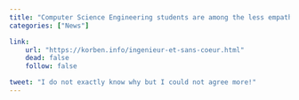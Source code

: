 ```yaml
---
title: "Computer Science Engineering students are among the less empathetic"
categories: ["News"]

link:
    url: "https://korben.info/ingenieur-et-sans-coeur.html"
    dead: false
    follow: false

tweet: "I do not exactly know why but I could not agree more!"
---
```

